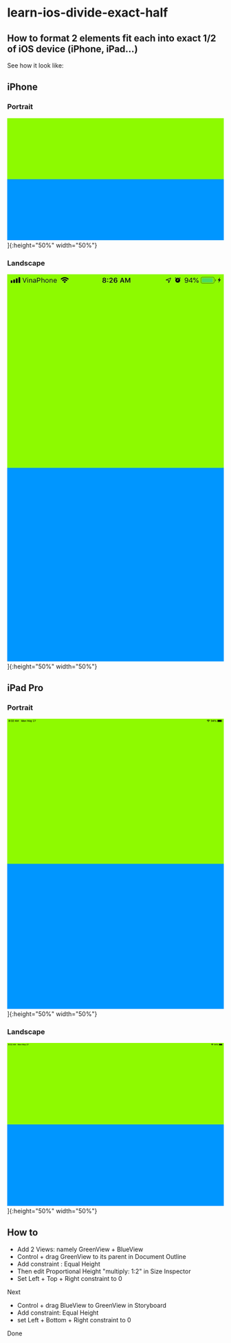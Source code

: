 # learn-ios-divide-exact-half
## How to format 2 elements fit each into exact 1/2 of iOS device (iPhone, iPad...)

See how it look like:
## iPhone
### Portrait
![iPhone Portait screenshot](screenshots/Image-6.png)]{:height="50%" width="50%"}

### Landscape
![iPhone Lanscape screenshot](screenshots/Image-7.png)]{:height="50%" width="50%"}


## iPad Pro
### Portrait
![iPad Pro Portait screenshot](screenshots/SimulatorScreenShot-iPadPro12.9-inch-2019-05-27at08.32.31.png)]{:height="50%" width="50%"}

### Landscape
![iPad Pro Lanscape screenshot](screenshots/SimulatorScreenShot-iPadPro12.9-inch-2019-05-27at08.32.58.png)]{:height="50%" width="50%"}


## How to
- Add 2 Views: namely GreenView + BlueView
- Control + drag GreenView to its parent in Document Outline
- Add constraint : Equal Height
- Then edit Proportional Height "multiply: 1:2" in Size Inspector
- Set Left + Top + Right constraint to 0

Next
- Control + drag BlueView to GreenView in Storyboard
- Add constraint: Equal Height
- set Left + Bottom + Right constraint to 0

Done
